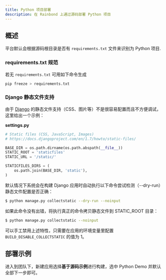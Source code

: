 ```yaml
---
title: Python 项目部署
description: 在 Rainbond 上通过源码部署 Python 项目
---
```


## 概述

平台默认会根据源码根目录是否有 `requirements.txt` 文件来识别为 Python 项目.

### requirements.txt 规范

若无 `requirements.txt` 可用如下命令生成

```bash
pip freeze > requirements.txt
```

### Django 静态文件支持

由于 [Django](https://www.djangoproject.com/) 的静态文件支持（CSS、图片等）不是很容易配置而且不方便调试，这里给出一个示例：

**settings.py**

```python
# Static files (CSS, JavaScript, Images)
# https://docs.djangoproject.com/en/1.7/howto/static-files/

BASE_DIR = os.path.dirname(os.path.abspath(__file__))
STATIC_ROOT = 'staticfiles'
STATIC_URL = '/static/'

STATICFILES_DIRS = (
    os.path.join(BASE_DIR, 'static'),
)
```

默认情况下系统会在构建 Django 应用时自动执行以下命令尝试检测（--dry-run）静态文件配置是否正确：

```bash
$ python manage.py collectstatic --dry-run --noinput
```

如果此命令没有出错，将执行真正的命令拷贝静态文件到 STATIC_ROOT 目录：

```bash
$ python manage.py collectstatic --noinput
```

可以手工禁用上述特性，只需要在应用的环境变量里配置 `BUILD_DISABLE_COLLECTSTATIC` 的值为 1。

## 部署示例

进入到团队下，新建应用选择**基于源码示例**进行构建，选中 Python Demo 并默认全部下一步即可。
